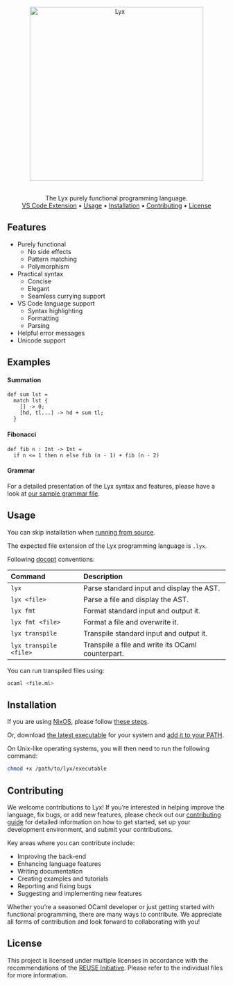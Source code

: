 <!--
SPDX-FileCopyrightText: 2025 Aljebriq <143266740+aljebriq@users.noreply.github.com>

SPDX-License-Identifier: CC-BY-SA-4.0
-->

<div align="center">
  <br />
  <picture>
    <source media="(prefers-color-scheme: light)" srcset="https://raw.githubusercontent.com/lyxlang/.github/main/media/brand-dark.png">
    <img src="https://raw.githubusercontent.com/lyxlang/.github/main/media/brand-light.png" alt="Lyx" width="400">
  </picture>
  <p align="center">
    <br />
    The Lyx purely functional programming language.
    <br />
    <a href="https://github.com/lyxlang/vscode-lyx">VS Code Extension</a> •
    <a href="#usage">Usage</a> •
    <a href="#installation">Installation</a> •
    <a href="#contributing">Contributing</a> •
    <a href="#license">License</a>
  </p>
</div>

## Features

- Purely functional
  - No side effects
  - Pattern matching
  - Polymorphism
- Practical syntax
  - Concise
  - Elegant
  - Seamless currying support
- VS Code language support
  - Syntax highlighting
  - Formatting
  - Parsing
- Helpful error messages
- Unicode support

## Examples

#### Summation

```lyx
def sum lst =
  match lst {
    [] -> 0;
    [hd, tl...] -> hd + sum tl;
  }
```

#### Fibonacci

```lyx
def fib n : Int -> Int =
  if n <= 1 then n else fib (n - 1) + fib (n - 2)
```

#### Grammar

For a detailed presentation of the Lyx syntax and features, please have a look at [our sample grammar file](https://github.com/lyxlang/lyx/blob/main/examples/grammar.lyx).

## Usage

You can skip installation when [running from source](https://github.com/lyxlang/lyx/wiki/Running-from-source).

The expected file extension of the Lyx programming language is `.lyx`.

Following [docopt](http://docopt.org/) conventions:

| Command                | Description                                       |
| :--------------------- | :------------------------------------------------ |
| `lyx`                  | Parse standard input and display the AST.         |
| `lyx <file>`           | Parse a file and display the AST.                 |
| `lyx fmt`              | Format standard input and output it.              |
| `lyx fmt <file>`       | Format a file and overwrite it.                   |
| `lyx transpile`        | Transpile standard input and output it.           |
| `lyx transpile <file>` | Transpile a file and write its OCaml counterpart. |

You can run transpiled files using:

```sh
ocaml <file.ml>
```

## Installation

If you are using [NixOS](https://nixos.org/), please follow [these steps](https://github.com/lyxlang/lyx/wiki/Installation-on-NixOS).

Or, download [the latest executable](https://github.com/lyxlang/lyx/releases/latest) for your system and [add it to your PATH](https://github.com/lyxlang/lyx/wiki/Adding-Lyx-to-the-PATH).

On Unix-like operating systems, you will then need to run the following command:

```sh
chmod +x /path/to/lyx/executable
```

## Contributing

We welcome contributions to Lyx! If you’re interested in helping improve the language, fix bugs, or add new features, please check out our [contributing guide](https://github.com/lyxlang/lyx/blob/main/docs/CONTRIBUTING.md) for detailed information on how to get started, set up your development environment, and submit your contributions.

Key areas where you can contribute include:

- Improving the back-end
- Enhancing language features
- Writing documentation
- Creating examples and tutorials
- Reporting and fixing bugs
- Suggesting and implementing new features

Whether you’re a seasoned OCaml developer or just getting started with functional programming, there are many ways to contribute. We appreciate all forms of contribution and look forward to collaborating with you!

## License

This project is licensed under multiple licenses in accordance with the recommendations of the [REUSE Initiative](https://reuse.software/). Please refer to the individual files for more information.
